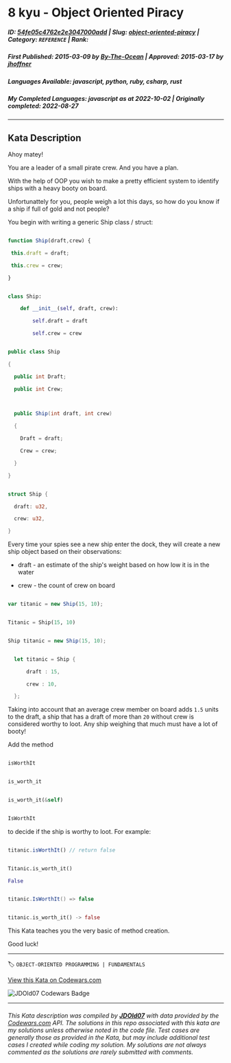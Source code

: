 # 8 kyu - Object Oriented Piracy 

##### **ID**: [54fe05c4762e2e3047000add](https://www.codewars.com/kata/54fe05c4762e2e3047000add) | **Slug**: [object-oriented-piracy](https://www.codewars.com/kata/54fe05c4762e2e3047000add) | **Category**: `REFERENCE` | **Rank**: <span style="color:white">8 kyu</span>

##### **First Published**: 2015-03-09 ***by*** [By-The-Ocean](https://www.codewars.com/users/By-The-Ocean) | **Approved**: 2015-03-17 ***by*** [jhoffner](https://www.codewars.com/users/jhoffner)

##### **Languages Available**: javascript, python, ruby, csharp, rust

##### **My Completed Languages**: javascript ***as at*** 2022-10-02 | **Originally completed**: 2022-08-27

---

## Kata Description


Ahoy matey!



You are a leader of a small pirate crew. And you have a plan.

With the help of OOP you wish to make a pretty efficient system to identify ships with a heavy booty on board. 



Unfortunattely for you, people weigh a lot this days, so how do you know if a ship if full of gold and not people?



You begin with writing a generic Ship class / struct:

```javascript

function Ship(draft,crew) {

 this.draft = draft;

 this.crew = crew;

}

```

```python

class Ship:

    def __init__(self, draft, crew):

        self.draft = draft

        self.crew = crew

```

```csharp

public class Ship

{

  public int Draft;

  public int Crew;

  

  public Ship(int draft, int crew)

  {

    Draft = draft;

    Crew = crew;

  }

}

```

```rust

struct Ship {

  draft: u32,

  crew: u32,

}

```



Every time your spies see a new ship enter the dock, they will create a new ship object based on their observations:



* draft - an estimate of the ship's weight based on how low it is in the water

* crew - the count of crew on board



```javascript

var titanic = new Ship(15, 10);

```

```python

Titanic = Ship(15, 10)

```

```csharp

Ship titanic = new Ship(15, 10);

```

```rust

  let titanic = Ship {

      draft : 15,

      crew : 10,

  };

```



Taking into account that an average crew member on board adds `1.5` units to the draft, a ship that has a draft of more than `20` without crew is considered worthy to loot. Any ship weighing that much must have a lot of booty!



Add the method

```javascript

isWorthIt

``` 

```python

is_worth_it

``` 

```rust

is_worth_it(&self)

``` 

```csharp

IsWorthIt

```

to decide if the ship is worthy to loot. For example:



```javascript

titanic.isWorthIt() // return false

```

```python

Titanic.is_worth_it()

False

```

```csharp

titanic.IsWorthIt() => false

```

```rust

titanic.is_worth_it() -> false

```

This Kata teaches you the very basic of method creation.



Good luck!



---


🏷 `OBJECT-ORIENTED PROGRAMMING | FUNDAMENTALS`


[View this Kata on Codewars.com](https://www.codewars.com/kata/54fe05c4762e2e3047000add)

![](https://www.codewars.com/users/jdold07/badges/large "JDOld07 Codewars Badge")

---

###### *This Kata description was compiled by [**JDOld07**](https://tpstech.dev) with data provided by the [Codewars.com](https://www.codewars.com) API.  The solutions in this repo associated with this kata are my solutions unless otherwise noted in the code file.  Test cases are generally those as provided in the Kata, but may include additional test cases I created while coding my solution.  My solutions are not always commented as the solutions are rarely submitted with comments.*
